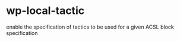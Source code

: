 wp-local-tactic
===============

enable the specification of tactics to be used for a given ACSL block specification